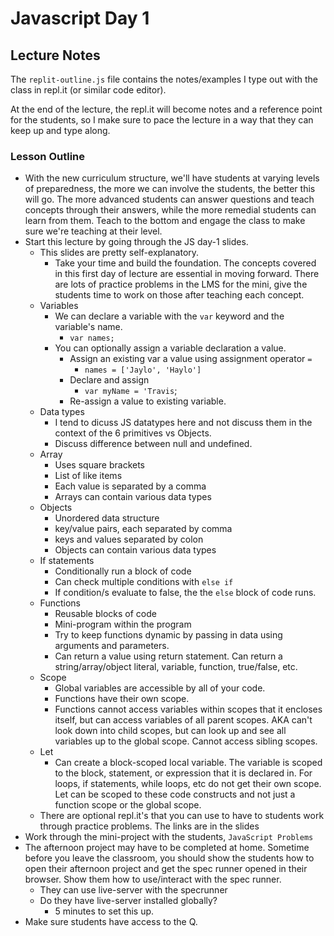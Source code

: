 # Javascript Day 1

## Lecture Notes
The `replit-outline.js` file contains the notes/examples I type out with the class in repl.it (or similar code editor).

At the end of the lecture, the repl.it will become notes and a reference point for the students, so I make sure to pace the lecture in a way that they can keep up and type along.

### Lesson Outline
* With the new curriculum structure, we'll have students at varying levels of preparedness, the more we can involve the students, the better this will go. The more advanced students can answer questions and teach concepts through their answers, while the more remedial students can learn from them. Teach to the bottom and engage the class to make sure we're teaching at their level.
* Start this lecture by going through the JS day-1 slides.
    * This slides are pretty self-explanatory.
        * Take your time and build the foundation. The concepts covered in this first day of lecture are essential in moving forward. There are lots of practice problems in the LMS for the mini, give the students time to work on those after teaching each concept.
    * Variables
        * We can declare a variable with the `var` keyword and the variable's name.
            * `var names;`
        * You can optionally assign a variable declaration a value.
            * Assign an existing var a value using assignment operator `=`
                * `names = ['Jaylo', 'Haylo']`
            * Declare and assign
                * `var myName = 'Travis`;
            * Re-assign a value to existing variable.
    * Data types
        * I tend to dicuss JS datatypes here and not discuss them in the context of the 6 primitives vs Objects.
        * Discuss difference between null and undefined.
    * Array
        * Uses square brackets
        * List of like items
        * Each value is separated by a comma
        * Arrays can contain various data types
    * Objects
        * Unordered data structure
        * key/value pairs, each separated by comma
        * keys and values separated by colon
        * Objects can contain various data types
    * If statements
        * Conditionally run a block of code
        * Can check multiple conditions with `else if`
        * If condition/s evaluate to false, the the `else` block of code runs.
    * Functions
        * Reusable blocks of code
        * Mini-program within the program
        * Try to keep functions dynamic by passing in data using arguments and parameters.
        * Can return a value using return statement. Can return a string/array/object literal, variable, function, true/false, etc.
    * Scope
        * Global variables are accessible by all of your code.
        * Functions have their own scope.
        * Functions cannot access variables within scopes that it encloses itself, but can access variables of all parent scopes. AKA can't look down into child scopes, but can look up and see all variables up to the global scope. Cannot access sibling scopes.
    * Let
        * Can create a block-scoped local variable. The variable is scoped to the block, statement, or expression that it is declared in. For loops, if statements, while loops, etc do not get their own scope. Let can be scoped to these code constructs and not just a function scope or the global scope.
    * There are optional repl.it's that you can use to have to students work through practice problems. The links are in the slides
* Work through the mini-project with the students, `JavaScript Problems`
* The afternoon project may have to be completed at home. Sometime before you leave the classroom, you should show the students how to open their afternoon project and get the spec runner opened in their browser. Show them how to use/interact with the spec runner.
    * They can use live-server with the specrunner
    * Do they have live-server installed globally?
        * 5 minutes to set this up.
* Make sure students have access to the Q.

